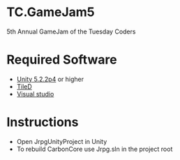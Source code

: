 # TC.GameJam5
5th Annual GameJam of the Tuesday Coders

# Required Software
* [Unity 5.2.2p4](http://unity3d.com/) or higher
* [TileD](http://www.mapeditor.org/)
* [Visual studio](https://www.visualstudio.com/en-us/features/unitytools-vs.aspx)

# Instructions
* Open JrpgUnityProject in Unity
* To rebuild CarbonCore use Jrpg.sln in the project root